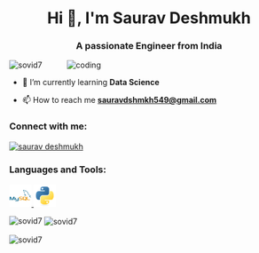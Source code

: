 <h1 align="center">Hi 👋, I'm Saurav Deshmukh</h1>
<h3 align="center">A passionate Engineer from India</h3>
<img align="right" alt="coding" width="400" src"https://www.google.com/url?sa=i&url=https%3A%2F%2Fmedium.com%2Fswlh%2Fwhat-is-programming-d5aa8fb0f280&psig=AOvVaw0jePmZgbVJg7SkQ2BBRhVp&ust=1673981148701000&source=images&cd=vfe&ved=0CA8QjRxqFwoTCIiTw_DfzPwCFQAAAAAdAAAAABAn">
 <img src="https://komarev.com/ghpvc/?username=sovid7&label=Profile%20views&color=0e75b6&style=flat" alt="sovid7" /> </p>

- 🌱 I’m currently learning **Data Science**

- 📫 How to reach me **sauravdshmkh549@gmail.com**

<h3 align="left">Connect with me:</h3>
<p align="left">
<a href="https://linkedin.com/in/saurav deshmukh" target="blank"><img align="center" src="https://raw.githubusercontent.com/rahuldkjain/github-profile-readme-generator/master/src/images/icons/Social/linked-in-alt.svg" alt="saurav deshmukh" height="30" width="40" /></a>
</p>

<h3 align="left">Languages and Tools:</h3>
<p align="left"> <a href="https://www.mysql.com/" target="_blank" rel="noreferrer"> <img src="https://raw.githubusercontent.com/devicons/devicon/master/icons/mysql/mysql-original-wordmark.svg" alt="mysql" width="40" height="40"/> </a> <a href="https://www.python.org" target="_blank" rel="noreferrer"> <img src="https://raw.githubusercontent.com/devicons/devicon/master/icons/python/python-original.svg" alt="python" width="40" height="40"/> </a> </p>

<p><img align="left" src="https://github-readme-stats.vercel.app/api/top-langs?username=sovid7&show_icons=true&locale=en&layout=compact" alt="sovid7" /></p>

<p>&nbsp;<img align="center" src="https://github-readme-stats.vercel.app/api?username=sovid7&show_icons=true&locale=en" alt="sovid7" /></p>

<p><img align="center" src="https://github-readme-streak-stats.herokuapp.com/?user=sovid7&" alt="sovid7" /></p>
